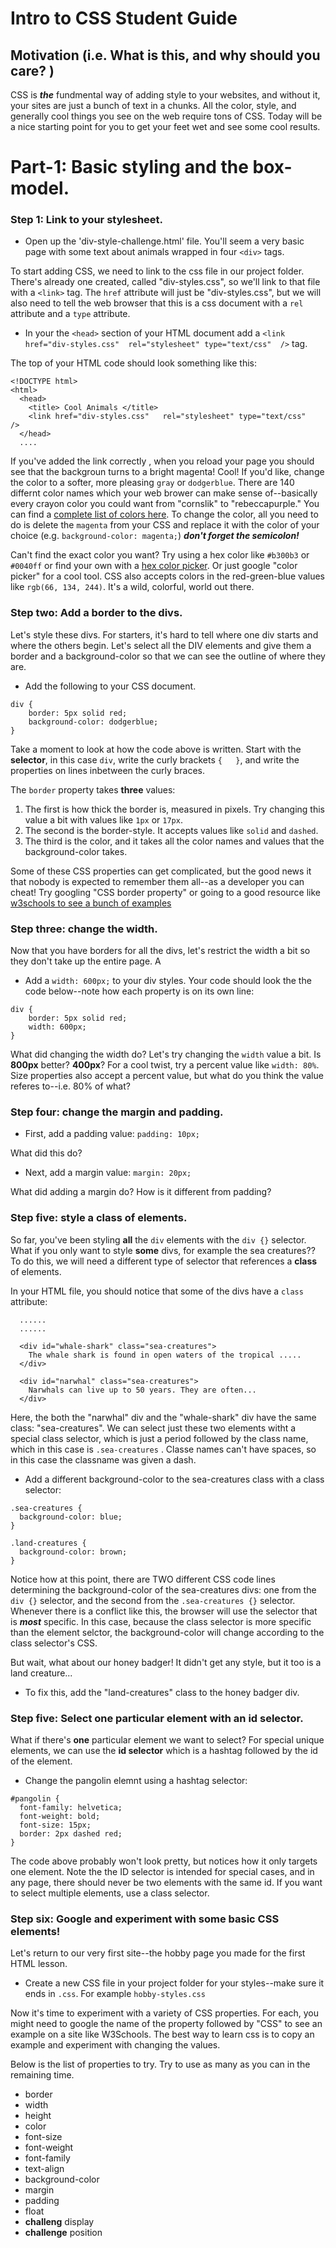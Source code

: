 # Intro to CSS Student Guide

## Motivation (i.e. What is this, and why should you care? )

CSS is ***the*** fundmental way of adding style to your websites, and without it, your sites are just a bunch of text in a chunks. All the color, style, and generally cool things you see on the web require tons of CSS. Today will be a nice starting point for you to get your feet wet and see some cool results.



# Part-1: Basic styling and the box-model.

### Step 1: Link to your stylesheet.

+ Open up the 'div-style-challenge.html' file. You'll seem a very basic page with some text about animals wrapped in four `<div>` tags.

To start adding CSS, we need to link to the css file in our project folder. There's already one created, called "div-styles.css", so we'll link to that file with a `<link>` tag. The `href` attribute will just be "div-styles.css", but we will also need to tell the web browser that this is a css document with a `rel` attribute and a `type` attribute.

+ In your the `<head>` section of your HTML document add a `<link href="div-styles.css"  rel="stylesheet" type="text/css"  />` tag.

The top of your HTML code should look something like this:
```
<!DOCTYPE html>
<html>
  <head>
    <title> Cool Animals </title>
    <link href="div-styles.css"   rel="stylesheet" type="text/css"    />
  </head>
  ....
```

If you've added the link correctly , when you reload your page you should see that the backgroun turns to a bright magenta! Cool! If you'd like, change the color to a softer, more pleasing `gray` or `dodgerblue`.
There are 140 differnt color names which your web brower can make sense of--basically every crayon color you could want from "cornslik" to "rebeccapurple." You can find a [complete list of colors here](http://www.w3schools.com/colors/colors_names.asp). To change the color, all you need to do is delete the `magenta` from your CSS and replace it with the color of your choice (e.g. `background-color: magenta;`) ***don't forget the semicolon!***

Can't find the exact color you want? Try using a hex color like `#b300b3` or `#0040ff` or find your own with a [hex color picker](http://www.w3schools.com/colors/colors_picker.asp). Or just google "color picker" for a cool tool. CSS also accepts colors in the red-green-blue values like `rgb(66, 134, 244)`. It's a wild, colorful, world out there.


### Step two: Add a border to the divs.

Let's style these divs. For starters, it's hard to tell where one div starts and where the others begin. Let's select all the DIV elements and give them a border and a background-color so that we can see the outline of where they are.

+ Add the following to your CSS document.

```
div {
    border: 5px solid red;
    background-color: dodgerblue;
}
```

Take a moment to look at how the code above is written. Start with the **selector**, in this case `div`, write the curly brackets `{   }`, and write the properties on lines inbetween the curly braces.

The `border` property takes **three** values:
1. The first is how thick the border is, measured in pixels. Try changing this value a bit with values like `1px` or `17px`.
2. The second is the border-style. It accepts values like `solid` and `dashed`.
3. The third is the color, and it takes all the color names and values that the background-color takes.

Some of these CSS properties can get complicated, but the good news it that nobody is expected to remember them all--as a developer you can cheat! Try googling "CSS border property" or going to a good resource like [w3schools to see a bunch of examples](http://www.w3schools.com/css/css_border.asp)


### Step three: change the width.

Now that you have borders for all the divs, let's restrict the width a bit so they don't take up the entire page. A

+ Add a `width: 600px;` to your div styles. Your code should look the the code below--note how each property is on its own line:

```
div {
    border: 5px solid red;
    width: 600px;
}
```


What did changing the width do? Let's try changing the `width` value a bit. Is **800px** better? **400px**? For a cool twist, try a percent value like `width: 80%`. Size properties also accept a percent value, but what do you think the value referes to--i.e. 80% of what?


### Step four: change the margin and padding.

+ First, add a padding value: `padding: 10px;`

What did this do?

+ Next, add a margin value: `margin: 20px;`

What did adding a margin do? How is it different from padding?


### Step five: style a class of elements.

So far, you've been styling **all** the `div` elements with the `div {}` selector. What if you only want to style **some** divs, for example the sea creatures?? To do this, we will need a different type of selector that references a **class** of elements.

In your HTML file, you should notice that some of the divs have a `class` attribute:

```
  ......
  ......

  <div id="whale-shark" class="sea-creatures">
    The whale shark is found in open waters of the tropical .....
  </div>

  <div id="narwhal" class="sea-creatures">
    Narwhals can live up to 50 years. They are often...
  </div>

```

Here, the both the "narwhal" div and the "whale-shark" div have the same class: "sea-creatures". We can select just these two elements witht a special class selector, which is just a period followed by the class name, which in this case is `.sea-creatures` . Classe names can't have spaces, so in this case the classname was given a dash.

+ Add a different background-color to the sea-creatures class with a class selector:

```
.sea-creatures {
  background-color: blue;
}

.land-creatures {
  background-color: brown;
}

```

Notice how at this point, there are TWO different CSS code lines determining the background-color of the sea-creatures divs: one from the `div {}` selector, and the second from the `.sea-creatures {}` selector. Whenever there is a conflict like this, the browser will use the selector that is ***most*** specific. In this case, because the class selector is more specific than the element selctor, the background-color will change according to the class selector's CSS.

But wait, what about our honey badger! It didn't get any style, but it too is a land creature...

+ To fix this, add the "land-creatures" class to the honey badger div.

### Step five: Select one particular element with an id selector.

What if there's **one** particular element we want to select? For special unique elements, we can use the **id selector** which is a hashtag followed by the id of the element.

+ Change the pangolin elemnt using a hashtag selector:

```
#pangolin {
  font-family: helvetica;
  font-weight: bold;
  font-size: 15px;
  border: 2px dashed red;
}

```

The code above probably won't look pretty, but notices how it only targets one element. Note the the ID selector is intended for special cases, and in any page, there should never be two elements with the same id. If you want to select multiple elements, use a class selector.

### Step six: Google and experiment with some basic CSS elements!

Let's return to our very first site--the hobby page you made for the first HTML lesson.

+ Create a new CSS file in your project folder for your styles--make sure it ends in `.css`. For example `hobby-styles.css`

Now it's time to experiment with a variety of CSS properties. For each, you might need to google the name of the property followed by "CSS" to see an example on a site like W3Schools. The best way to learn css is to copy an example and experiment with changing the values.

Below is the list of properties to try. Try to use as many as you can in the remaining time.

+ border
+ width
+ height
+ color
+ font-size
+ font-weight
+ font-family
+ text-align
+ background-color
+ margin
+ padding
+ float
+ **challeng** display
+ **challenge** position
